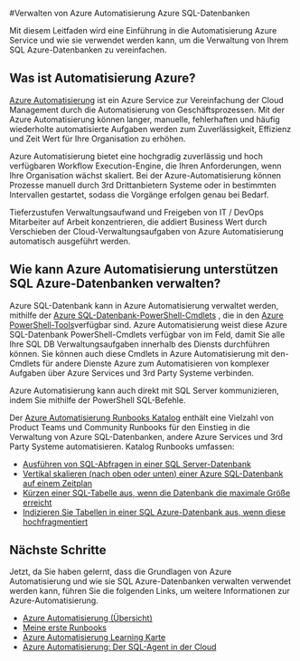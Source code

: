 <properties
    pageTitle="Verwalten von Azure SQL-Datenbanken mit Azure Automatisierung | Microsoft Azure"
    description="Erfahren Sie, wie der Dienst Azure Automatisierung zur bei SQL Azure-Datenbanken verwalten."
    services="sql-database, automation"
    documentationCenter=""
    authors="jodoglevy"
    manager="jhubbard"
    editor="monicar"/>

<tags
    ms.service="sql-database"
    ms.workload="data-management"
    ms.tgt_pltfrm="na"
    ms.devlang="na"
    ms.topic="article"
    ms.date="05/26/2016"
    ms.author="jolevy"/>



#<a name="managing-azure-sql-databases-using-azure-automation"></a>Verwalten von Azure Automatisierung Azure SQL-Datenbanken

Mit diesem Leitfaden wird eine Einführung in die Automatisierung Azure Service und wie sie verwendet werden kann, um die Verwaltung von Ihrem SQL Azure-Datenbanken zu vereinfachen.


## <a name="what-is-azure-automation"></a>Was ist Automatisierung Azure?

[Azure Automatisierung](https://azure.microsoft.com/services/automation/) ist ein Azure Service zur Vereinfachung der Cloud Management durch die Automatisierung von Geschäftsprozessen. Mit der Azure Automatisierung können langer, manuelle, fehlerhaften und häufig wiederholte automatisierte Aufgaben werden zum Zuverlässigkeit, Effizienz und Zeit Wert für Ihre Organisation zu erhöhen.

Azure Automatisierung bietet eine hochgradig zuverlässig und hoch verfügbaren Workflow Execution-Engine, die Ihren Anforderungen, wenn Ihre Organisation wächst skaliert. Bei der Azure-Automatisierung können Prozesse manuell durch 3rd Drittanbietern Systeme oder in bestimmten Intervallen gestartet, sodass die Vorgänge erfolgen genau bei Bedarf.

Tieferzustufen Verwaltungsaufwand und Freigeben von IT / DevOps Mitarbeiter auf Arbeit konzentrieren, die addiert Business Wert durch Verschieben der Cloud-Verwaltungsaufgaben von Azure Automatisierung automatisch ausgeführt werden.


## <a name="how-can-azure-automation-help-manage-azure-sql-databases"></a>Wie kann Azure Automatisierung unterstützen SQL Azure-Datenbanken verwalten?

Azure SQL-Datenbank kann in Azure Automatisierung verwaltet werden, mithilfe der [Azure SQL-Datenbank-PowerShell-Cmdlets](https://msdn.microsoft.com/library/dn546723.aspx) , die in den [Azure PowerShell-Tools](https://msdn.microsoft.com/library/azure/jj156055.aspx)verfügbar sind. Azure Automatisierung weist diese Azure SQL-Datenbank PowerShell-Cmdlets verfügbar von im Feld, damit Sie alle Ihre SQL DB Verwaltungsaufgaben innerhalb des Diensts durchführen können. Sie können auch diese Cmdlets in Azure Automatisierung mit den-Cmdlets für andere Dienste Azure zum Automatisieren von komplexer Aufgaben über Azure Services und 3rd Party Systeme verbinden.

Azure Automatisierung kann auch direkt mit SQL Server kommunizieren, indem Sie mithilfe der PowerShell SQL-Befehle.

Der [Azure Automatisierung Runbooks Katalog](https://azure.microsoft.com/blog/2014/10/07/introducing-the-azure-automation-runbook-gallery/) enthält eine Vielzahl von Product Teams und Community Runbooks für den Einstieg in die Verwaltung von Azure SQL-Datenbanken, andere Azure Services und 3rd Party Systeme automatisieren. Katalog Runbooks umfassen:

 * [Ausführen von SQL-Abfragen in einer SQL Server-Datenbank](https://gallery.technet.microsoft.com/scriptcenter/How-to-use-a-SQL-Command-be77f9d2)
 * [Vertikal skalieren (nach oben oder unten) einer Azure SQL-Datenbank auf einem Zeitplan](https://gallery.technet.microsoft.com/scriptcenter/Azure-SQL-Database-e957354f)
 * [Kürzen einer SQL-Tabelle aus, wenn die Datenbank die maximale Größe erreicht](https://gallery.technet.microsoft.com/scriptcenter/Azure-Automation-Your-SQL-30f8736b)
 * [Indizieren Sie Tabellen in einer SQL Azure-Datenbank aus, wenn diese hochfragmentiert](https://gallery.technet.microsoft.com/scriptcenter/Indexes-tables-in-an-Azure-73a2a8ea)

## <a name="next-steps"></a>Nächste Schritte

Jetzt, da Sie haben gelernt, dass die Grundlagen von Azure Automatisierung und wie sie SQL Azure-Datenbanken verwalten verwendet werden kann, führen Sie die folgenden Links, um weitere Informationen zur Azure-Automatisierung.

- [Azure Automatisierung (Übersicht)](../automation/automation-intro.md)
- [Meine erste Runbooks](../automation/automation-first-runbook-graphical.md)
- [Azure Automatisierung Learning Karte](https://azure.microsoft.com/documentation/learning-paths/automation/)
- [Azure Automatisierung: Der SQL-Agent in der Cloud](https://azure.microsoft.com/blog/2014/06/26/azure-automation-your-sql-agent-in-the-cloud/) 
 

